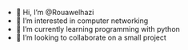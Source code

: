 - 👋 Hi, I’m @Rouawelhazi
- 👀 I’m interested in computer networking
- 🌱 I’m currently learning programming with python
- 💞️ I’m looking to collaborate on a small project


<!---
Rouawelhazi/Rouawelhazi is a ✨ special ✨ repository because its `README.md` (this file) appears on your GitHub profile.
You can click the Preview link to take a look at your changes.
--->
